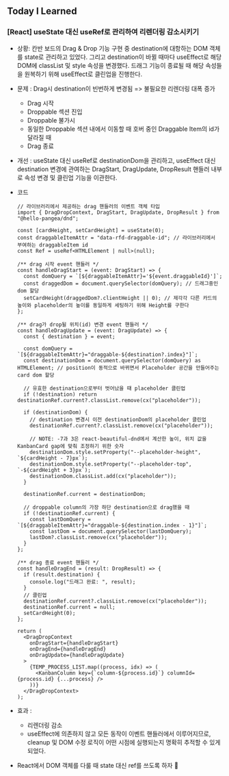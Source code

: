 ## Today I Learned

### [React] useState 대신 useRef로 관리하여 리렌더링 감소시키기

- 상황: 칸반 보드의 Drag & Drop 기능 구현 중 destination에 대항하는 DOM 객체를 state로 관리하고 있었다. 그리고 destination이 바뀔 때마다 useEffect로 해당 DOM에 classList 및 style 속성을 변경했다. 드래그 기능이 종료될 때 해당 속성들을 원복하기 위해 useEffect로 클린업을 진행한다.

- 문제 : Drag시 destination이 빈번하게 변경됨 => 불필요한 리렌더링 대폭 증가

  - Drag 시작
  - Droppable 섹션 진입
  - Droppable 불가시
  - 동일한 Droppable 섹션 내에서 이동할 때 호버 중인 Draggable Item의 id가 달라질 때
  - Drag 종료

- 개선 : useState 대신 useRef로 destinationDom을 관리하고, useEffect 대신 destination 변경에 관여하는 DragStart, DragUpdate, DropResult 핸들러 내부로 속성 변경 및 클린업 기능을 이관한다.

- 코드

  ```tsx
  // 라이브러리에서 제공하는 drag 핸들러의 이벤트 객체 타입
  import { DragDropContext, DragStart, DragUpdate, DropResult } from "@hello-pangea/dnd";

  const [cardHeight, setCardHeight] = useState(0);
  const draggableItemAttr = "data-rfd-draggable-id"; // 라이브러리에서 부여하는 draggableItem id
  const Ref = useRef<HTMLElement | null>(null);

  /** drag 시작 event 핸들러 */
  const handleDragStart = (event: DragStart) => {
    const domQuery = `[${draggableItemAttr}='${event.draggableId}']`;
    const draggedDom = document.querySelector(domQuery); // 드래그중인 dom 할당
    setCardHeight(draggedDom?.clientHeight || 0); // 제각각 다른 카드의 높이와 placeholder의 높이를 동일하게 세팅하기 위해 Height를 구한다
  };

  /** drag가 drop될 위치(id) 변경 event 핸들러 */
  const handleDragUpdate = (event: DragUpdate) => {
    const { destination } = event;

    const domQuery = `[${draggableItemAttr}="draggable-${destination?.index}"]`;
    const destinationDom = document.querySelector(domQuery) as HTMLElement; // position이 동적으로 바뀌면서 Placeholder 공간을 만들어주는 card dom 할당

    // 유효한 destination으로부터 벗어났을 때 placeholder 클린업
    if (!destination) return destinationRef.current?.classList.remove(cx("placeholder"));

    if (destinationDom) {
      // destination 변경시 이전 destinationDom의 placeholder 클린업
      destinationRef.current?.classList.remove(cx("placeholder"));

      // NOTE: -7과 3은 react-beautiful-dnd에서 계산한 높이, 위치 값을 KanbanCard gap에 맞춰 조정하기 위한 숫자
      destinationDom.style.setProperty("--placeholder-height", `${cardHeight - 7}px`);
      destinationDom.style.setProperty("--placeholder-top", `-${cardHeight + 3}px`);
      destinationDom.classList.add(cx("placeholder"));
    }

    destinationRef.current = destinationDom;

    // droppable column의 가장 하단 destination으로 drag했을 때
    if (!destinationRef.current) {
      const lastDomQuery = `[${draggableItemAttr}="draggable-${destination.index - 1}"]`;
      const lastDom = document.querySelector(lastDomQuery);
      lastDom?.classList.remove(cx("placeholder"));
    }
  };

  /** drag 종료 event 핸들러 */
  const handleDragEnd = (result: DropResult) => {
    if (result.destination) {
      console.log("드래그 완료: ", result);
    }
    // 클린업
    destinationRef.current?.classList.remove(cx("placeholder"));
    destinationRef.current = null;
    setCardHeight(0);
  };

  return (
    <DragDropContext
      onDragStart={handleDragStart}
      onDragEnd={handleDragEnd}
      onDragUpdate={handleDragUpdate}
    >
      {TEMP_PROCESS_LIST.map((process, idx) => (
        <KanbanColumn key={`column-${process.id}`} columnId={process.id} {...process} />
      ))}
    </DragDropContext>
  );
  ```

- 효과 :

  - 리렌더링 감소
  - useEffect에 의존하지 않고 모든 동작이 이벤트 핸들러에서 이루어지므로, cleanup 및 DOM 수정 로직이 어떤 시점에 실행되는지 명확히 추적할 수 있게 되었다.

- React에서 DOM 객체를 다룰 때 state 대신 ref를 쓰도록 하자 👀
